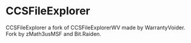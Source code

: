 # CCSFileExplorer
CCSFileExplorer a fork of CCSFileExplorerWV made by WarrantyVoider.
Fork by zMath3usMSF and Bit.Raiden.
